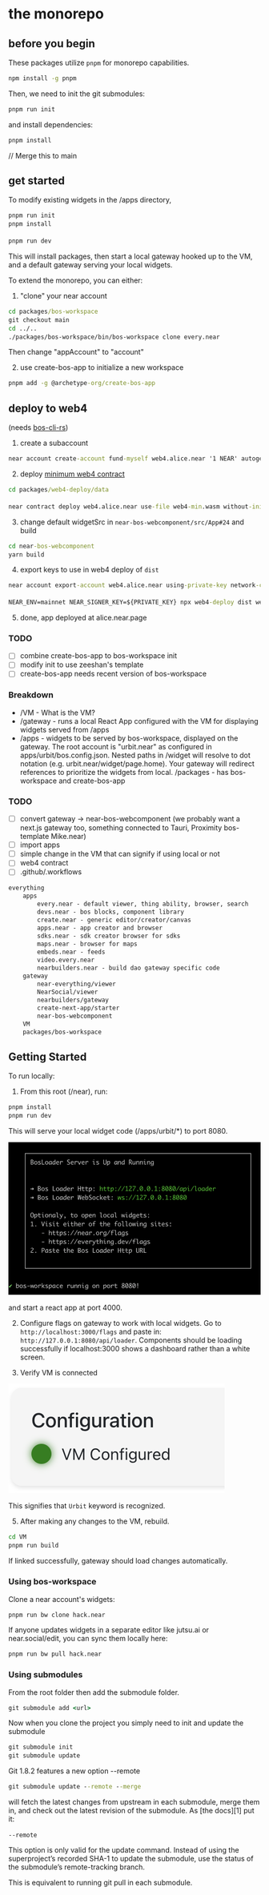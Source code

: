 # the monorepo

## before you begin

These packages utilize `pnpm` for monorepo capabilities.

```cmd
npm install -g pnpm
```

Then, we need to init the git submodules:

```cmd
pnpm run init
```

and install dependencies:

```cmd
pnpm install
```

// Merge this to main

## get started

To modify existing widgets in the /apps directory,

```cmd
pnpm run init 
pnpm install

pnpm run dev
```

This will install packages, then start a local gateway hooked up to the VM, and a default gateway serving your local widgets.

To extend the monorepo, you can either:

1. "clone" your near account

```cmd
cd packages/bos-workspace
git checkout main
cd ../..
./packages/bos-workspace/bin/bos-workspace clone every.near
```

Then change "appAccount" to "account"

2. use create-bos-app to initialize a new workspace

```cmd
pnpm add -g @archetype-org/create-bos-app
```


## deploy to web4

(needs [bos-cli-rs](https://github.com/bos-cli-rs/bos-cli-rs))

1. create a subaccount

```cmd
near account create-account fund-myself web4.alice.near '1 NEAR' autogenerate-new-keypair save-to-keychain sign-as alice.near network-config mainnet sign-with-keychain send
```

2. deploy [minimum web4 contract](https://github.com/vgrichina/web4-min-contract)

```cmd
cd packages/web4-deploy/data

near contract deploy web4.alice.near use-file web4-min.wasm without-init-call network-config mainnet sign-with-keychain send
```

3. change default widgetSrc in `near-bos-webcomponent/src/App#24` and build

```cmd
cd near-bos-webcomponent
yarn build
```

4. export keys to use in web4 deploy of `dist`

```cmd
near account export-account web4.alice.near using-private-key network-config mainnet

NEAR_ENV=mainnet NEAR_SIGNER_KEY=${PRIVATE_KEY} npx web4-deploy dist web4.alice.near --nearfs
```

5. done, app deployed at alice.near.page

### TODO

- [ ] combine create-bos-app to bos-workspace init
- [ ] modify init to use zeeshan's template
- [ ] create-bos-app needs recent version of bos-workspace

### Breakdown

- /VM - What is the VM?
- /gateway - runs a local React App configured with the VM for displaying widgets served from /apps
- /apps - widgets to be served by bos-workspace, displayed on the gateway. The root account is "urbit.near" as configured in apps/urbit/bos.config.json. Nested paths in /widget will resolve to dot notation (e.g. urbit.near/widget/page.home). Your gateway will redirect references to prioritize the widgets from local.
/packages - has bos-workspace and create-bos-app

### TODO

- [ ] convert gateway -> near-bos-webcomponent (we probably want a next.js gateway too, something connected to Tauri, Proximity bos-template Mike.near)
- [ ] import apps
- [ ] simple change in the VM that can signify if using local or not
- [ ] web4 contract
- [ ] .github/.workflows

```
everything
    apps
        every.near - default viewer, thing ability, browser, search
        devs.near - bos blocks, component library
        create.near - generic editor/creator/canvas
        apps.near - app creator and browser
        sdks.near - sdk creator browser for sdks
        maps.near - browser for maps
        embeds.near - feeds
        video.every.near
        nearbuilders.near - build dao gateway specific code
    gateway
        near-everything/viewer
        NearSocial/viewer
        nearbuilders/gateway
        create-next-app/starter
        near-bos-webcomponent 
    VM
    packages/bos-workspace
```

## Getting Started

To run locally:

1. From this root (/near), run:
```cmd
pnpm install
pnpm run dev
```

This will serve your local widget code (/apps/urbit/*) to port 8080.

![bos-workspace](./assets/bos-workspace.png)

and start a react app at port 4000.

2. Configure flags on gateway to work with local widgets. Go to `http://localhost:3000/flags` and paste in: `http://127.0.0.1:8080/api/loader`. Components should be loading successfully if localhost:3000 shows a dashboard rather than a white screen.


3. Verify VM is connected

![vm-configured](./assets/vm-configured.png)

This signifies that `Urbit` keyword is recognized.

5. After making any changes to the VM, rebuild.

```cmd
cd VM
pnpm run build
```

If linked successfully, gateway should load changes automatically.

### Using bos-workspace

Clone a near account's widgets:

```cmd
pnpm run bw clone hack.near
```

If anyone updates widgets in a separate editor like jutsu.ai or near.social/edit, you can sync them locally here:

```cmd
pnpm run bw pull hack.near
```


### Using submodules

From the root folder then add the submodule folder.

```cmd
git submodule add <url>
```

Now when you clone the project you simply need to init and update the submodule

```cmd
git submodule init
git submodule update
```

Git 1.8.2 features a new option --remote

```cmd
git submodule update --remote --merge
```

will fetch the latest changes from upstream in each submodule, merge them in, and check out the latest revision of the submodule. As [the docs][1] put it:

`--remote`

This option is only valid for the update command. Instead of using the superproject’s recorded SHA-1 to update the submodule, use the status of the submodule’s remote-tracking branch.

This is equivalent to running git pull in each submodule.
